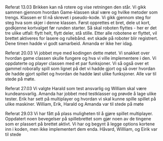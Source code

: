 Referat 13.03
Brikken kan nå rotere og vise retningen den står. 
Vi gikk sammen gjennom hvordan Game-klassen skal være og hvilke metoder som trengs. Klassen er til nå skrevet i pseudo-kode.
Vi gikk gjennom steg for steg hva som skjer i denne klassen. Først opprettes et bret, dele ut kort, godkjenne kortvalget før runden starter.
Så skal roboten flyttes - her er det tre ulike utfall: flytt helt, flytt deler, stå stille. 
Etter alle robotene er flyttet, vil brettet aktiveres for lasere og rullebånd. evt skade på roboter blir registrert.
Dene timen hadde vi godt samarbeid. 
Amanda er ikke her idag. 

Referat 20.03  Vi jobbet mye med kodingen dette møtet. Vi snakket over hvordan game classen skulle fungere og hva vi ville implementere i den. Vi oppdaterte og player classen med et par funksjoner. Vi så også over et gammel roborally spill som lignet på det vi hadde gjort og så over hvordan de hadde gjort spillet og hvordan de hadde løst ulike funksjoner. Alle var til stede på møte. 

Referat 27.03 Vi valgte Harald som test ansvarlig og William skal være kundeansvarlig. Amanda har jobbet med testklasser og prøvde å lage ulike tester. Erik har sett på multiplayer og hvordan vi skal kunne spille spillet på ulike maskiner. William, Erik, Harald og Amanda var til stede på møte

Referat 29.03 Vi har fått på plass muligheten til å gjøre spillet multiplayer. Oppdatert noen bevegelser på spillebrettet som gjør noen av de tingene som er plassert på brettet aktivt. Vi har og begynt å legge options kortene inn i koden, men ikke implementert dem enda. Håvard, Willliam, og Eirik var til stede
